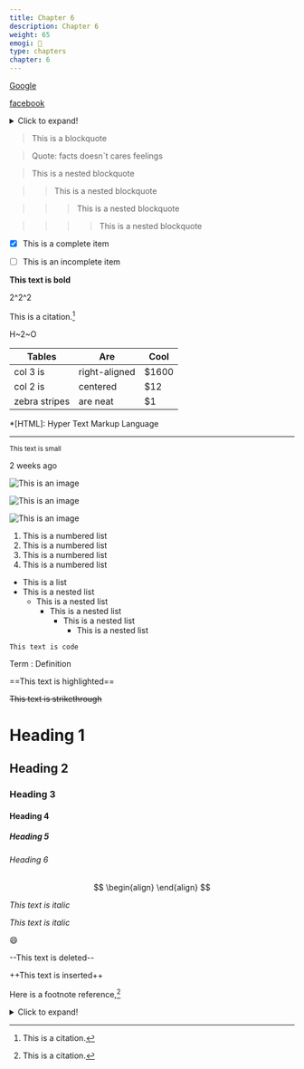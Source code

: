 ```yaml
---
title: Chapter 6
description: Chapter 6
weight: 65
emogi: 🤧
type: chapters
chapter: 6
---
```



[Google](https://www.google.com)

[facebook](https://www.facebook.com "This is a title")


<details>
<summary>Click to expand!</summary>
</details>


> This is a blockquote

> Quote: facts doesn`t cares feelings 

> This is a nested blockquote

>> This is a nested blockquote

>>> This is a nested blockquote

>>>> This is a nested blockquote


- [x] This is a complete item
- [ ] This is an incomplete item


**This text is bold**


2^2^2


This is a citation.[^1]
[^1]: This is a citation.


H~2~O


| Tables | Are | Cool |
| --- | --- | --- |
| col 3 is | right-aligned | $1600 |
| col 2 is | centered | $12 |
| zebra stripes | are neat | $1 |


*[HTML]: Hyper Text Markup Language


---


<sub>This text is small</sub>


<time datetime="2013-04-06T12:32+00:00">2 weeks ago</time>


![This is an image](https://www.google.com/images/branding/googlelogo/1x/googlelogo_color_272x92dp.png)

![This is an image](https://images.pexels.com/photos/14980905/pexels-photo-14980905.jpeg "This is a title")

![This is an image](https://images.pexels.com/photos/1612351/pexels-photo-1612351.jpeg)


1. This is a numbered list
2. This is a numbered list
3. This is a numbered list
4. This is a numbered list
- This is a list
- This is a nested list
	- This is a nested list
		- This is a nested list
			- This is a nested list
				- This is a nested list


`This text is code`


Term
: Definition


==This text is highlighted==


~~This text is strikethrough~~


# Heading 1 
## Heading 2 
### Heading 3 
#### Heading 4 
##### Heading 5 
###### Heading 6 


$$
\begin{align}
\end{align}
$$


*This text is italic*

_This text is italic_


:smile:


--This text is deleted--


++This text is inserted++


Here is a footnote reference,[^1]
[^1]: And here is the footnote.


<details>
<summary>Click to expand!</summary>
</details>
